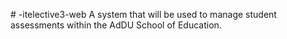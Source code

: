 <p align="center"><a href="![image](https://user-images.githubusercontent.com/110577799/182746855-7d07c041-a59a-4931-a69f-6a9af9e536e4.png)"></a></p>
# -itelective3-web
A system that will be used to manage student assessments within the AdDU School of Education.
